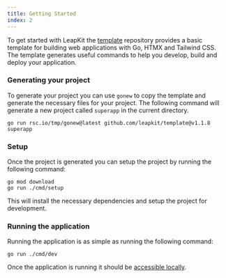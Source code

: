 ```yaml
---
title: Getting Started
index: 2
---
```


To get started with LeapKit the [template](https://github.com/leapkit/template) repository provides a basic template for building web applications with Go, HTMX and Tailwind CSS. The template generates useful commands to help you develop, build and deploy your application.

### Generating your project

To generate your project you can use `gonew` to copy the template and generate the necessary files for your project. The following command will generate a new project called `superapp` in the current directory.

```
go run rsc.io/tmp/gonew@latest github.com/leapkit/template@v1.1.8 superapp
```

### Setup

Once the project is generated you can setup the project by running the following command:

```
go mod download
go run ./cmd/setup
```

This will install the necessary dependencies and setup the project for development.

### Running the application

Running the application is as simple as running the following command:

```
go run ./cmd/dev
```

Once the application is running it should be [accessible locally](http://localhost:3000).
